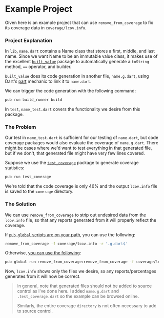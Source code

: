 # Example Project
Given here is an example project that can use `remove_from_coverage` to fix its coverage data in `coverage/lcov.info`.

### Project Explanation
In `lib`, `name.dart` contains a Name class that stores a first, middle, and last name. Since we want Name to be an immutable value class, it makes use of the excellent [`built_value`](https://pub.dev/packages/built_value) package to automatically generate a `toString` method, `==` operator, and builder.

`built_value` does its code generation in another file, `name.g.dart`, using Dart's [part](https://stackoverflow.com/questions/27763378/when-to-use-part-part-of-versus-import-export-in-dart) mechanic to link it to `name.dart`.

We can trigger the code generation with the following command:

```bash
pub run build_runner build
```

In `test`, `name_test.dart` covers the functionality we desire from this package.

### The Problem
Our test in `name_test.dart` is sufficient for our testing of `name.dart`, but code coverage packages would also evaluate the coverage of `name.g.dart`. There might be cases where we'd want to test everything in that generated file, but if we don't, that generated file might have very few lines covered.

Suppose we use the [`test_coverage`](https://pub.dev/packages/test_coverage) package to generate coverage statistics:

```bash
pub run test_coverage
```

We're told that the code coverage is only 46% and the output `lcov.info` file is saved to the `coverage` directory.

### The Solution

We can use `remove_from_coverage` to strip out undesired data from the `lcov.info` file, so that any reports generated from it will properly reflect the coverage.

If [`pub global` scripts are on your path](https://dart.dev/tools/pub/cmd/pub-global#running-a-script-from-your-path), you can use the following:

```bash
remove_from_coverage -f coverage/lcov.info -r '.g.dart$'
```

Otherwise, [you can use the following](https://dart.dev/tools/pub/cmd/pub-global#running-a-script-using-pub-global-run):

```bash
pub global run remove_from_coverage:remove_from_coverage -f coverage/lcov.info -r '.g.dart$'
```

Now, `lcov.info` shows only the files we desire, so any reports/percentages generates from it will now be correct.

> In general, note that generated files should not be added to source control as I've done here. I added `name.g.dart` and `.test_coverage.dart` so the example can be browsed online.
>
> Similarly, the entire coverage `directory` is not often necessary to add to source control.